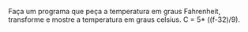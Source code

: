 Faça um programa que peça a temperatura em graus Fahrenheit, transforme e mostre a temperatura em graus celsius. C = 5* ((f-32)/9).
